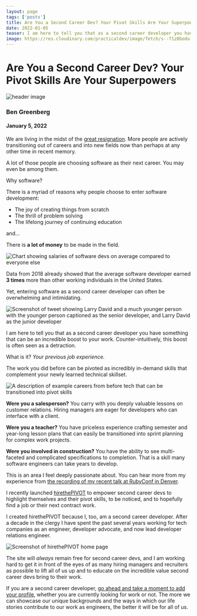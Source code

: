 ```yaml
---
layout: page 
tags: ['posts']
title: Are You a Second Career Dev? Your Pivot Skills Are Your Superpowers
date: 2022-01-05
teaser: I am here to tell you that as a second career developer you have something that can be an incredible boost to your work. Counter-intuitively, this boost is often seen as a detraction.
image: https://res.cloudinary.com/practicaldev/image/fetch/s--71z0bodu--/c_imagga_scale,f_auto,fl_progressive,h_420,q_auto,w_1000/https://dev-to-uploads.s3.amazonaws.com/uploads/articles/dg7cvizczuobas8r7i31.png
---
```


# Are You a Second Career Dev? Your Pivot Skills Are Your Superpowers

![header image](https://res.cloudinary.com/practicaldev/image/fetch/s--71z0bodu--/c_imagga_scale,f_auto,fl_progressive,h_420,q_auto,w_1000/https://dev-to-uploads.s3.amazonaws.com/uploads/articles/dg7cvizczuobas8r7i31.png)

### Ben Greenberg
#### January 5, 2022

We are living in the midst of the [great resignation](https://hbr.org/2021/09/who-is-driving-the-great-resignation). More people are actively transitioning out of careers and into new fields now than perhaps at any other time in recent memory.

A lot of those people are choosing software as their next career. You may even be among them.

Why software?

There is a myriad of reasons why people choose to enter software development:

* The joy of creating things from scratch
* The thrill of problem solving
* The lifelong journey of continuing education

and...

There is **a lot of money** to be made in the field.

![Chart showing salaries of software devs on average compared to everyone else](https://dev-to-uploads.s3.amazonaws.com/uploads/articles/890z8jnf8yj5t5bya2if.png)

Data from 2018 already showed that the average software developer earned **3 times** more than other working individuals in the United States.

Yet, entering software as a second career developer can often be overwhelming and intimidating.

![Screenshot of tweet showing Larry David and a much younger person with the younger person captioned as the senior developer, and Larry David as the junior developer](https://dev-to-uploads.s3.amazonaws.com/uploads/articles/a9rasd5o8zrkgit21sjd.png)

I am here to tell you that as a second career developer you have something that can be an incredible boost to your work. Counter-intuitively, this boost is often seen as a detraction.

What is it? *Your previous job experience.*

The work you did before can be pivoted as incredibly in-demand skills that complement your newly learned technical skillset.

![A description of example careers from before tech that can be transitioned into pivot skills](https://dev-to-uploads.s3.amazonaws.com/uploads/articles/8zys0aciinoy8hm9f58e.png)

**Were you a salesperson?** You carry with you deeply valuable lessons on customer relations. Hiring managers are eager for developers who can interface with a client.

**Were you a teacher?** You have priceless experience crafting semester and year-long lesson plans that can easily be transitioned into sprint planning for complex work projects.

**Were you involved in construction?** You have the ability to see multi-faceted and complicated specifications to completion. That is a skill many software engineers can take years to develop.

This is an area I feel deeply passionate about. You can hear more from my experience from [the recording of my recent talk at RubyConf in Denver](https://www.youtube.com/watch?v=_YhBMu43Lm4).

I recently launched [hirethePIVOT](https://hirethepivot.com) to empower second career devs to highlight themselves and their pivot skills, to be noticed, and to hopefully find a job or their next contract work.

I created hirethePIVOT because I, too, am a second career developer. After a decade in the clergy I have spent the past several years working for tech companies as an engineer, developer advocate, and now lead developer relations engineer.

![Screenshot of hirethePIVOT home page](https://dev-to-uploads.s3.amazonaws.com/uploads/articles/wn0eo2krsinr41zviljk.png)

The site will *always* remain free for second career devs, and I am working hard to get it in front of the eyes of as many hiring managers and recruiters as possible to lift all of us up and to educate on the incredible value second career devs bring to their work.

If you are a second career developer, [go ahead and take a moment to add your profile](https://hirethepivot.com/users/sign_up), whether you are currently looking for work or not. The more we can showcase our unique backgrounds and the ways in which our life stories contribute to our work as engineers, the better it will be for all of us.

